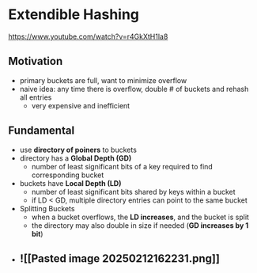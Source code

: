 # Extendible Hashing
https://www.youtube.com/watch?v=r4GkXtH1la8
## Motivation
- primary buckets are full, want to minimize overflow
- naive idea: any time there is overflow, double # of buckets and rehash all entries
	- very expensive and inefficient
## Fundamental
- use **directory of poiners** to buckets
- directory has a **Global Depth (GD)**
	- number of least significant bits of a key required to find corresponding bucket
- buckets have **Local Depth (LD)**
	- number of least significant bits shared by keys within a bucket
	- if LD < GD, multiple directory entries can point to the same bucket
- Splitting Buckets
	- when a bucket overflows, the **LD increases**, and the bucket is split
	- the directory may also double in size if needed (**GD increases by 1 bit**)
- ![[Pasted image 20250212162231.png]]
	- 